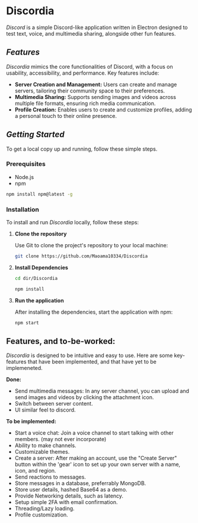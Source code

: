 # Discordia

*Discord* is a simple Discord-like application written in Electron designed to test text, voice, and multimedia sharing, alongside other fun features.

## *Features*

*Discordia* mimics the core functionalities of Discord, with a focus on usability, accessibility, and performance. Key features include:

- **Server Creation and Management:** Users can create and manage servers, tailoring their community space to their preferences.
- **Multimedia Sharing:** Supports sending images and videos across multiple file formats, ensuring rich media communication.
- **Profile Creation:** Enables users to create and customize profiles, adding a personal touch to their online presence.



## *Getting Started*

To get a local copy up and running, follow these simple steps.

### Prerequisites

- Node.js
- npm
```sh
npm install npm@latest -g
```

### Installation

To install and run *Discordia* locally, follow these steps:

1. **Clone the repository**

   Use Git to clone the project's repository to your local machine:

   ```bash
   git clone https://github.com/Maoama10334/Discordia
   ```

2. **Install Dependencies**

   ```bash
   cd dir/Discordia
   ```
   ```bash
   npm install
   ```
3. **Run the application**
   
   After installing the dependencies, start the application with npm:

   ```bash
   npm start
   ```
   

   
## Features, and to-be-worked:

  *Discordia* is designed to be intuitive and easy to use. Here are some key-features that have been implemented, and that have yet to be implemeneted.

**Done:**

  - Send multimedia messages: In any server channel, you can upload and send images and videos by clicking the attachment icon.
  - Switch between server content.
  - UI similar feel to discord.

  
**To be implemented:**

  - Start a voice chat: Join a voice channel to start talking with other members. (may not ever incorporate)
  - Ability to make channels.
  - Customizable themes.
  - Create a server: After making an account, use the "Create Server" button within the 'gear' icon to set up your own server with a name, icon, and region.
  - Send reactions to messages.
  - Store messages in a database, preferrably MongoDB.
  - Store user details, hashed Base64 as a demo.
  - Provide Networking details, such as latency.
  - Setup simple 2FA with email confirmation.
  - Threading/Lazy loading.
  - Profile customization.

